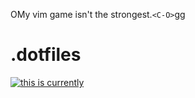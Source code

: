 OMy vim game isn't the strongest.`<C-O>`gg
# .dotfiles

[![this is currently](https://github.com/dmadisetti/.dotfiles/actions/workflows/flake.yaml/badge.svg)](https://github.com/dmadisetti/.dotfiles/actions/workflows/flake.yaml)
